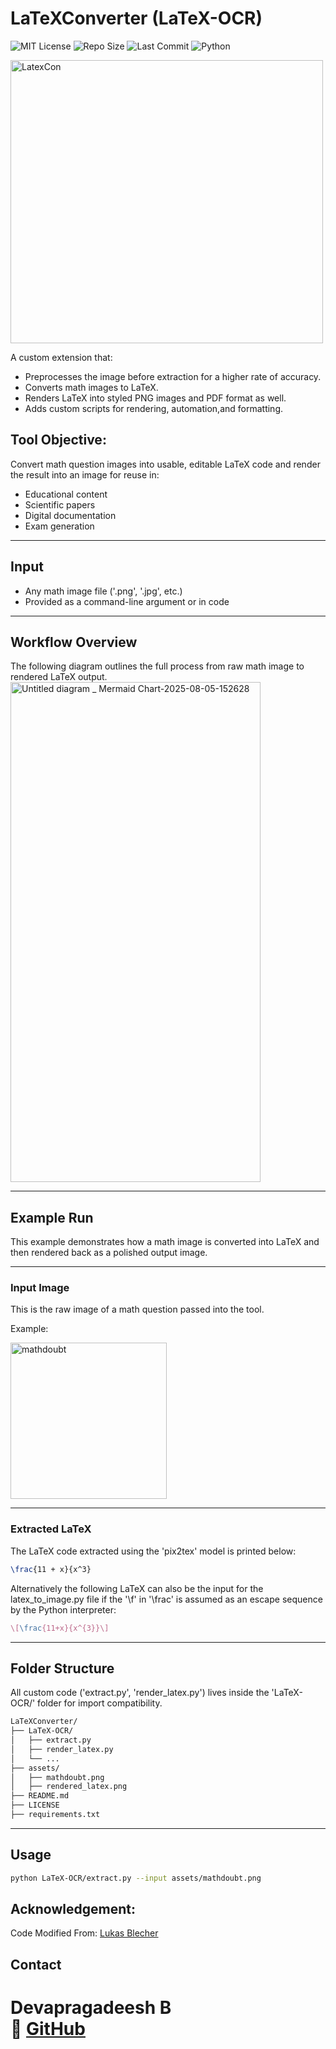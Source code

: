 # LaTeXConverter (LaTeX-OCR)
![MIT License](https://img.shields.io/badge/License-MIT-green.svg?style=flat-square)
![Repo Size](https://img.shields.io/github/repo-size/devapragadeesh/LaTeX-Converter?style=flat-square)
![Last Commit](https://img.shields.io/github/last-commit/devapragadeesh/LaTeX-Converter?style=flat-square)
![Python](https://img.shields.io/badge/python-3.8+-blue.svg?style=flat-square)

<img width="500" height="453" alt="LatexCon" src="https://github.com/user-attachments/assets/8b68886c-12e6-4a76-8d9f-3f05b8a7a193" />


A custom extension that:
- Preprocesses the image before extraction for a higher rate of accuracy.
- Converts math images to LaTeX.
- Renders LaTeX into styled PNG images and PDF format as well.
- Adds custom scripts for rendering, automation,and formatting.


## Tool Objective:
Convert math question images into usable, editable LaTeX code and render the result into an image for reuse in:
- Educational content
- Scientific papers
- Digital documentation
- Exam generation

---

## Input

- Any math image file ('.png', '.jpg', etc.)
- Provided as a command-line argument or in code

---

## Workflow Overview

The following diagram outlines the full process from raw math image to rendered LaTeX output.
<img width="400" height="800" alt="Untitled diagram _ Mermaid Chart-2025-08-05-152628" src="https://github.com/user-attachments/assets/1011ced9-5dfd-431a-81cc-b743c8c6b207" />

---

## Example Run

This example demonstrates how a math image is converted into LaTeX and then rendered back as a polished output image.

---

### Input Image

This is the raw image of a math question passed into the tool.

Example:

<img width="250" height="250" alt="mathdoubt" src="https://github.com/user-attachments/assets/8a36b1f8-78b0-4f60-aeec-58d1951edde5" />


---

### Extracted LaTeX

The LaTeX code extracted using the 'pix2tex' model is printed below:

```latex
\frac{11 + x}{x^3}
```
Alternatively the following LaTeX can also be the input for the latex_to_image.py file if the '\f' in '\frac' is assumed as an escape sequence by the Python interpreter:

```latex
\[\frac{11+x}{x^{3}}\]
```
---

## Folder Structure

All custom code ('extract.py', 'render_latex.py') lives inside the 'LaTeX-OCR/' folder for import compatibility.

```bash
LaTeXConverter/
├── LaTeX-OCR/
│   ├── extract.py
│   ├── render_latex.py
│   └── ...
├── assets/
│   ├── mathdoubt.png
│   ├── rendered_latex.png
├── README.md
├── LICENSE
├── requirements.txt
```
---

## Usage

```bash
python LaTeX-OCR/extract.py --input assets/mathdoubt.png
```
## Acknowledgement:
Code Modified From: [Lukas Blecher](https://github.com/lukas-blecher/LaTeX-OCR)

## Contact

**Devapragadeesh B**   
🔗 [GitHub](https://github.com/devapragadeesh)  
=======
